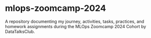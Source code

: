 # mlops-zoomcamp-2024
A repository documenting my journey, activities, tasks, practices, and homework assignments during the MLOps Zoomcamp 2024 Cohort by DataTalksClub.
